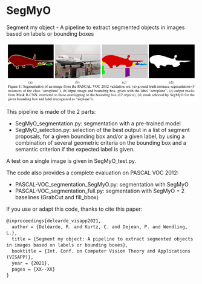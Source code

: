 # SegMyO
Segment my object - A pipeline to extract segmented objects in images based on labels or bounding boxes

![SegMyO pipeline](https://github.com/RobinDelearde/SegMyO/blob/main/SegMyO.png?raw=true)

This pipeline is made of the 2 parts:
- SegMyO_segmentation.py: segmentation with a pre-trained model
- SegMyO_selection.py: selection of the best output in a list of segment proposals, for a given bounding box and/or a given label, by using a combination of several geometric criteria on the bounding box and a semantic criterion if the expected label is given.

A test on a single image is given in SegMyO_test.py.

The code also provides a complete evaluation on PASCAL VOC 2012:
- PASCAL-VOC_segmentation_SegMyO.py: segmentation with SegMyO
- PASCAL-VOC_segmentation_full.py: segmentation with SegMyO + 2 baselines (GrabCut and fill_bbox)

If you use or adapt this code, thanks to cite this paper:
```
@inproceedings{delearde_visapp2021,
  author = {Deléarde, R. and Kurtz, C. and Dejean, P. and Wendling, L.},
  title = {Segment my object: A pipeline to extract segmented objects in images based on labels or bounding boxes},
  booktitle = {Int. Conf. on Computer Vision Theory and Applications (VISAPP)},
  year = {2021},
  pages = {XX--XX}
}
```
